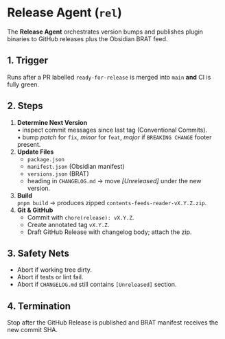 # Release Agent (`rel`)

The **Release Agent** orchestrates version bumps and publishes plugin binaries to GitHub releases plus the Obsidian BRAT feed.

## 1. Trigger

Runs after a PR labelled `ready-for-release` is merged into `main` **and** CI is fully green.

## 2. Steps

1. **Determine Next Version**  
   • inspect commit messages since last tag (Conventional Commits).  
   • bump _patch_ for `fix`, _minor_ for `feat`, _major_ if `BREAKING CHANGE` footer present.
2. **Update Files**
   - `package.json`
   - `manifest.json` (Obsidian manifest)
   - `versions.json` (BRAT)
   - heading in `CHANGELOG.md` → move _[Unreleased]_ under the new version.
3. **Build**  
   `pnpm build` → produces zipped `contents-feeds-reader-vX.Y.Z.zip`.
4. **Git & GitHub**
   - Commit with `chore(release): vX.Y.Z`.
   - Create annotated tag `vX.Y.Z`.
   - Draft GitHub Release with changelog body; attach the zip.

## 3. Safety Nets

- Abort if working tree dirty.
- Abort if tests or lint fail.
- Abort if `CHANGELOG.md` still contains `[Unreleased]` section.

## 4. Termination

Stop after the GitHub Release is published and BRAT manifest receives the new commit SHA.
